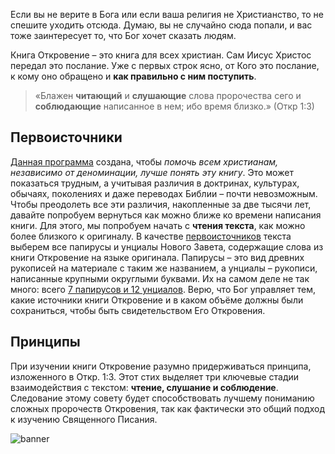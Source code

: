 Если вы не верите в Бога или если ваша религия не Христианство, то не спешите уходить отсюда. Думаю, вы не случайно сюда попали, и вас тоже заинтересует то, что Бог хочет сказать людям.

Книга Откровение – это книга для всех христиан. Сам Иисус Христос передал это послание. Уже с первых строк ясно, от Кого это послание, к кому оно обращено и **как правильно с ним поступить**. 

> «Блажен **читающий** и **слушающие** слова пророчества сего и **соблюдающие** написанное в нем; ибо время близко.» (Откр 1:3)

## Первоисточники

[Данная программа](data:about) создана, чтобы *помочь всем христианам, независимо от деноминации, лучше понять эту книгу*. Это может показаться трудным, а учитывая различия в доктринах, культурах, обычаях, поколениях и даже переводах Библии – почти невозможным. Чтобы преодолеть все эти различия, накопленные за две тысячи лет, давайте попробуем вернуться как можно ближе ко времени написания книги. Для этого, мы попробуем начать с **чтения текста**, как можно более близкого к оригиналу. В качестве [первоисточников](data:sources) текста выберем все папирусы и унциалы Нового Завета, содержащие слова из книги Откровение на языке оригинала. Папирусы – это вид древних рукописей на материале с таким же названием, а унциалы – рукописи, написанные крупными округлыми буквами. Их на самом деле не так много: всего [7 папирусов и 12 унциалов](https://en.wikipedia.org/wiki/Biblical_manuscript). Верю, что Бог управляет тем, какие источники книги Откровение и в каком объёме должны были сохраниться, чтобы быть свидетельством Его Откровения.

## Принципы

При изучении книги Откровение разумно придерживаться принципа, изложенного в Откр. 1:3. Этот стих выделяет три ключевые стадии взаимодействия с текстом: **чтение, слушание и соблюдение**. Следование этому совету будет способствовать лучшему пониманию сложных пророчеств Откровения, так как фактически это общий подход к изучению Священного Писания.

![banner](resource:assets/images/Topics/banner_preface.png)
